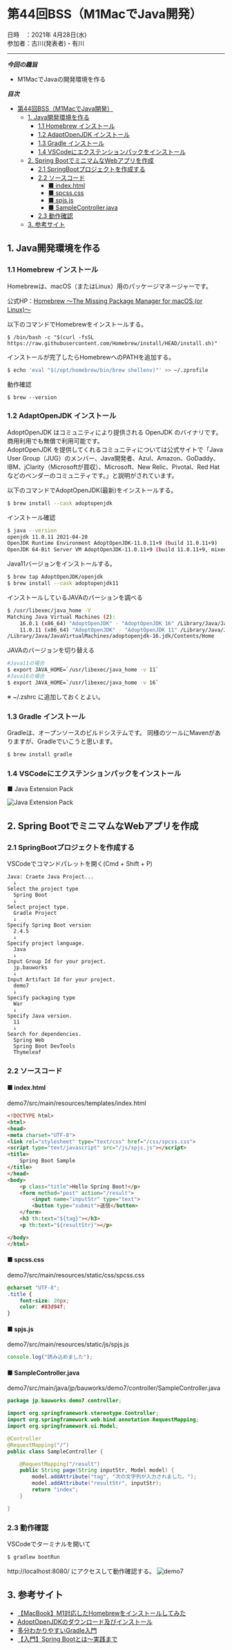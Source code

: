 # 第44回BSS（M1MacでJava開発）

日時　：2021年 4月28日(水)  
参加者：古川(発表者)・有川

---
***今回の趣旨***
* M1MacでJavaの開発環境を作る

***目次***
- [第44回BSS（M1MacでJava開発）](#第44回bssm1macでjava開発)
  - [1. Java開発環境を作る](#1-java開発環境を作る)
    - [1.1 Homebrew インストール](#11-homebrew-インストール)
    - [1.2 AdaptOpenJDK インストール](#12-adaptopenjdk-インストール)
    - [1.3 Gradle インストール](#13-gradle-インストール)
    - [1.4 VSCodeにエクステンションパックをインストール](#14-vscodeにエクステンションパックをインストール)
  - [2. Spring BootでミニマムなWebアプリを作成](#2-spring-bootでミニマムなwebアプリを作成)
    - [2.1 SpringBootプロジェクトを作成する](#21-springbootプロジェクトを作成する)
    - [2.2 ソースコード](#22-ソースコード)
      - [■ index.html](#-indexhtml)
      - [■ spcss.css](#-spcsscss)
      - [■ spjs.js](#-spjsjs)
      - [■ SampleController.java](#-samplecontrollerjava)
    - [2.3 動作確認](#23-動作確認)
  - [3. 参考サイト](#3-参考サイト)


## 1. Java開発環境を作る

### 1.1 Homebrew インストール
Homebrewは、macOS（またはLinux）用のパッケージマネージャーです。

公式HP：[Homebrew 〜The Missing Package Manager for macOS (or Linux)〜](https://brew.sh/)


以下のコマンドでHomebrewをインストールする。
```
$ /bin/bash -c "$(curl -fsSL https://raw.githubusercontent.com/Homebrew/install/HEAD/install.sh)"
```

インストールが完了したらHomebrewへのPATHを追加する。
```sh
$ echo 'eval "$(/opt/homebrew/bin/brew shellenv)"' >> ~/.zprofile
```

動作確認
```
$ brew --version
```

### 1.2 AdaptOpenJDK インストール
AdoptOpenJDK はコミュニティにより提供される OpenJDK のバイナリです。商用利用でも無償で利用可能です。  
AdoptOpenJDK を提供してくれるコミュニティについては公式サイトで「Java User Group（JUG）のメンバー、Java開発者、Azul、Amazon、GoDaddy、IBM、jClarity（Microsoftが買収）、Microsoft、New Relic、Pivotal、Red Hatなどのベンダーのコミュニティです。」と説明がされています。

以下のコマンドでAdoptOpenJDK(最新)をインストールする。
```sh
$ brew install --cask adoptopenjdk
```

インストール確認
```sh
$ java --version              
openjdk 11.0.11 2021-04-20
OpenJDK Runtime Environment AdoptOpenJDK-11.0.11+9 (build 11.0.11+9)
OpenJDK 64-Bit Server VM AdoptOpenJDK-11.0.11+9 (build 11.0.11+9, mixed mode)
```

Java11バージョンをインストールする。
```sh
$ brew tap AdoptOpenJDK/openjdk   
$ brew install --cask adoptopenjdk11
```

インストールしているJAVAのバーションを調べる
```sh
$ /usr/libexec/java_home -V
Matching Java Virtual Machines (2):
    16.0.1 (x86_64) "AdoptOpenJDK" - "AdoptOpenJDK 16" /Library/Java/JavaVirtualMachines/adoptopenjdk-16.jdk/Contents/Home
    11.0.11 (x86_64) "AdoptOpenJDK" - "AdoptOpenJDK 11" /Library/Java/JavaVirtualMachines/adoptopenjdk-11.jdk/Contents/Home
/Library/Java/JavaVirtualMachines/adoptopenjdk-16.jdk/Contents/Home
```

JAVAのバージョンを切り替える
```sh
#Java11の場合
$ export JAVA_HOME=`/usr/libexec/java_home -v 11`
#Java16の場合
$ export JAVA_HOME=`/usr/libexec/java_home -v 16`
```
※ ~/.zshrc に追加しておくとよい。



### 1.3 Gradle インストール
Gradleは、オープンソースのビルドシステムです。
同様のツールにMavenがありますが、Gradleでいこうと思います。

```sh
$ brew install gradle
```

### 1.4 VSCodeにエクステンションパックをインストール

■ Java Extension Pack

![Java Extension Pack](https://user-images.githubusercontent.com/19363285/117533786-a39c2880-b029-11eb-885e-b7141689df95.png)



## 2. Spring BootでミニマムなWebアプリを作成

### 2.1 SpringBootプロジェクトを作成する

VSCodeでコマンドパレットを開く(Cmd + Shift + P)

```
Java: Craete Java Project...
  ↓
Select the project type
  Spring Boot
  ↓
Select project type.
  Gradle Project
  ↓
Specify Spring Boot version
  2.4.5
  ↓
Specify project language.
  Java
  ↓
Input Group Id for your project.
  jp.bauworks
  ↓
Input Artifact Id for your project.
  demo7
  ↓
Specify packaging type
  War
  ↓
Specify Java version.
  11
  ↓
Search for dependencies.
  Spring Web
  Spring Boot DevTools
  Thymeleaf
```

### 2.2 ソースコード
#### ■ index.html
demo7/src/main/resources/templates/index.html
```html
<!DOCTYPE html>
<html>
<head>
<meta charset="UTF-8">
<link rel="stylesheet" type="text/css" href="/css/spcss.css">
<script type="text/javascript" src="/js/spjs.js"></script>
<title>
    Spring Boot Sample
</title>
</head>
<body>
    <p class="title">Hello Spring Boot!</p>
    <form method="post" action="/result">
        <input name="inputStr" type="text">
        <button type="submit">送信</button>
    </form>
    <h3 th:text="${tag}"></h3>
    <p th:text="${resultStr}"></p>

</body>
</html>
```

#### ■ spcss.css
demo7/src/main/resources/static/css/spcss.css
```css
@charset "UTF-8";
.title {
    font-size: 20px;
    color: #83d94f;
}
```

#### ■ spjs.js
demo7/src/main/resources/static/js/spjs.js
```js
console.log("読み込めました");
```

#### ■ SampleController.java
demo7/src/main/java/jp/bauworks/demo7/controller/SampleController.java
```java
package jp.bauworks.demo7.controller;

import org.springframework.stereotype.Controller;
import org.springframework.web.bind.annotation.RequestMapping;
import org.springframework.ui.Model;

@Controller
@RequestMapping("/")
public class SampleController {

    @RequestMapping("/result")
    public String page(String inputStr, Model model) {      
        model.addAttribute("tag", "次の文字列が入力されました。");
        model.addAttribute("resultStr", inputStr);
        return "index";
    }

}
```

### 2.3 動作確認
VSCodeでターミナルを開いて
```sh
$ gradlew bootRun
```
http://localhost:8080/ にアクセスして動作確認する。
![demo7](https://user-images.githubusercontent.com/19363285/117535008-c8df6580-b02e-11eb-84f8-8943e818cfa8.png)



## 3. 参考サイト
- [【MacBook】M1対応したHomebrewをインストールしてみた](https://www.teamxeppet.com/macbook-m1-homebrew-install/)
- [AdoptOpenJDKのダウンロード及びインストール](https://www.javadrive.jp/start/install/index6.html)
- [多分わかりやすいGradle入門](https://tech-lab.sios.jp/archives/9500)
- [【入門】Spring Bootとは～実践まで](https://tech-blog.rakus.co.jp/entry/20201110/java)